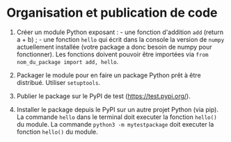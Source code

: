 # Organisation et publication de code

1.	Créer un module Python exposant :
		- une fonction d'addition `add` (return a + b) ;
		- une fonction `hello` qui écrit dans la console la version de `numpy` actuellement installée (votre package a donc besoin de numpy pour fonctionner).
	Les fonctions doivent pouvoir être importées via `from nom_du_package import add, hello`.

2.	Packager le module pour en faire un package Python prêt à être distribué.
	Utiliser `setuptools`.

3.	Publier le package sur le PyPI de test (https://test.pypi.org/).

4.	Installer le package depuis le PyPI sur un autre projet Python (via pip).
	La commande `hello` dans le terminal doit executer la fonction `hello()` du module.
	La commande `python3 -m mytestpackage` doit executer la fonction `hello()` du module.